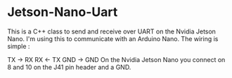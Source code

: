 # Jetson-Nano-Uart

This is a C++ class to send and receive over UART on the Nvidia Jetson Nano.
I'm using this to communicate with an Arduino Nano.
The wiring is simple :

TX -> RX
RX <- TX
GND -> GND
On the Nvidia Jetson Nano you connect on 8 and 10 on the J41 pin header and a GND.
